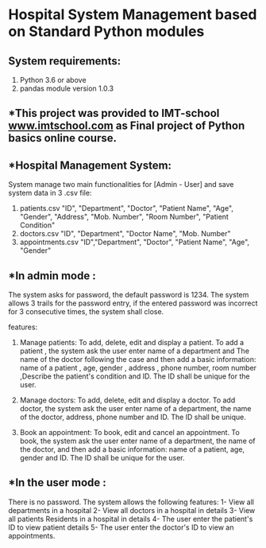 # Hospital System Management based on Standard Python modules
System requirements:
--
1. Python 3.6 or above
2. pandas module version 1.0.3

*This project was provided to IMT-school www.imtschool.com as Final project of Python basics online course.
--

*Hospital Management System:
--
System manage two main functionalities for [Admin - User] and save system data in 3 .csv file:
1.  patients.csv
"ID", "Department", "Doctor", "Patient Name", "Age", "Gender", "Address", "Mob. Number", "Room Number", "Patient Condition"
2.  doctors.csv
"ID", "Department", "Doctor Name", "Mob. Number"
3.  appointments.csv
"ID","Department", "Doctor", "Patient Name", "Age", "Gender"

*In admin mode :
--
The system asks for password, the default password is 1234. The system allows 3 trails for the password entry, if the entered password was incorrect for 3 consecutive times, the system shall close. 

features:
1. Manage patients: To add, delete, edit and display a patient.
To add a patient , the system ask the user enter name of a department and The name of the doctor following the case and then
add a basic information: name of a patient , age, gender , address , phone number, room number ,Describe the patient's condition and ID. The ID shall be unique for the user.

2. Manage doctors: To add, delete, edit and display a doctor. To add doctor, the system ask the user enter name of a department, the name of the doctor, address, phone number and ID. The ID shall be unique.

3. Book an appointment: To book, edit and cancel an appointment. To book, the system ask the user enter name of a department, the name of the doctor, and then add a basic information: name of a patient, age, gender and ID. The ID shall be unique for the user.

*In the user mode :
--
There is no password. The system allows the following features:
1- View all departments in a hospital
2- View all doctors in a hospital in details
3- View all patients Residents in a hospital in details
4- The user enter the patient's ID to view patient details
5- The user enter the doctor's ID to view an appointments.

